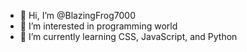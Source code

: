 - 👋 Hi, I’m @BlazingFrog7000
- 👀 I’m interested in programming world
- 🌱 I’m currently learning CSS, JavaScript, and Python


<!---
BlazingFrog7000/BlazingFrog7000 is a ✨ special ✨ repository because its `README.md` (this file) appears on your GitHub profile.
You can click the Preview link to take a look at your changes.
--->
